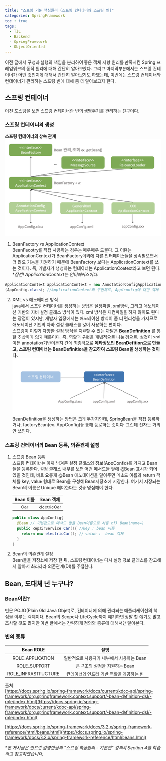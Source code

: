 ```yaml
---
title: "스프링 기본 핵심원리 (스프링 컨테이너와 스프링 빈)"
categories: SpringFramework
toc : true
tags:
  - TIL
  - Backend
  - SpringFramework
  - ObjectOriented
---
```


이전 글에서 구성과 실행의 책임을 분리하여 좋은 객체 지향 원리를 만족시킨 Spring 프레임워크의 동작 원리에 대해 간단히 알아보았다. 그리고 마지막부분에서는 스프링 컨테이너가 어떤 것인지에 대해서 간단히 알아보기도 하였는데, 이번에는 스프링 컨테이너와 컨테이너가 관리하는 스프링 빈에 대해 좀 더 알아보고자 한다.
     
## 스프링 컨테이너
이전 포스팅을 보면 스프링 컨테이너란 빈의 생명주기를 관리하는 친구이다. 
### 스프링 컨테이너의 생성
    
__스프링 컨테이너의 상속 관계__
![/assets/Spring/spring-basic-4.png](/assets/Spring/spring-basic-4.png)       
     
1. BeanFactory vs ApplicationContext      
BeanFacotry를 직접 사용하는 경우는 매우매우 드물다. 그 이유는 ApplicationContext가 BeanFactory이외에 다른 인터페이스들을 상속받으면서 더 많으 기능을 지원하기 때문에 BeanFactory 보다는 ApplicationContext를 쓰는 것이다. 즉, 개발자가 생성하는 컨테이너는 ApplicationContext라고 보면 된다.  
\*_잠깐! ApplicationContext는 인터페이스이다._    
```java
ApplicationContext applicationContext = new AnnotationConfigApplicationContext
(AppConfig.class); //ApplicationContext의 구현체로, Applconfig에 대한 객체 생성이 이루어진다.
```

2. XML vs 애노테이션 방식     
java에서 스프링 컨테이너를 생성하는 방법은 설정파일, xml방식, 그리고 애노테이션 기반의 자바 설정 클래스 방식이 있다. xml 방식은 재컴파일을 하지 않아도 된다는 장점이 있지만, 개발자 입장에서는 애노테이션 방식이 좀 더 편리성을 가지므로 애노테이션 기반의 자바 설정 클래스를 많이 사용하는 편이다.    
스프링이 이렇게 다양한 설정 방식을 지원할 수 있는 까닭은 __BeanDefinition__ 를 통한 추상화가 있기 떄문이다. 즉, 역할과 구현을 개념적으로 나눈 것으로, 설정이 xml이든 annotation기반이든지 간에 최종적으로 __메타정보인 BeanDefition으로 만들고, 스프링 컨테이너는 BeanDefinition을 참고하여 스프링 Bean을 생성하는 것이다.__
![/assets/Spring/spring-basic-5.png](/assets/Spring/spring-basic-5.png)    
BeanDefinition을 생성하는 방법은 크게 두가지인데, SpringBean을 직접 등록하거나, factoryBean(ex. AppConfig)을 통해 등로하는 것이다. 그런데 전자는 거의 안 쓰인다.


### 스프링 컨테이너의 Bean 등록, 의존관계 설정
1. 스프링 Bean 등록    
스프링 컨테이너는 아까 넘겨준 설정 클래스의 정보(AppConfig)를 가지고 Bean들을 등록한다. 설정 클래스 내부를 보면 어떤 메서드들 앞에 @Bean 표시가 되어 있을 것인데, 바로 요롷게 @Bean 애노테이션을 달아주면 메소드 이름과 return 객체를 key, value 형태로 Bean을 구성해 Bean저장소에 저장한다. 여기서 저장되는 Bean의 이름은 Unique 해야한다는 것을 명심해야 한다.   

    |Bean 이름|Bean 객체|   
    |:----:|:----:|   
    |Car|electricCar| 

    ```java
    public class AppConfig{
      @Bean // 기본값으로 메서드 명을 Bean이름으로 사용 cf) Bean(name=)
      public RepairService Car(){ //key : bean 이름
        return new electricCar(); // value :  bean 객체
      }
    }
    ```
2. Bean의 의존관계 설정      
Bean들을 저장소에 저장 한 뒤, 스프링 컨테이너는 다시 설정 정보 클래스를 참고해서 알아서 촤라라라 의존관계(DI)를 주입한다.


## Bean, 도대체 넌 누구냐?
### Bean이란?
빈은 POJO(Plain Old Java Objet)로, 컨테이너에 의해 관리되는 애플리케이션의 핵심을 이루는 객체이다. Bean의 Scope나 LifeCycle까지 얘기하면 정말 할 얘기도 많고 조사할 것도 많지만 이번 글에서는 간략하게 정의와 종류에 대해서만 알아본다.
### 빈의 종류

|Bean ROLE|설명|
|:----:|:----:|   
|ROLE_APPLICATION|일반적으로 사용자가 내부에서 사용하는 Bean|   
|ROLE_SUPPORT|큰 구조의 설정을 지원하는 Bean|   
|ROLE_INFRASTRUCTURE|컨테이너의 인프라 기반 역할을 제공하는 빈|    

출처     
[https://docs.spring.io/spring-framework/docs/current/kdoc-api/spring-framework/org.springframework.context.support/-bean-definition-dsl/-role/index.html](https://docs.spring.io/spring-framework/docs/current/kdoc-api/spring-framework/org.springframework.context.support/-bean-definition-dsl/-role/index.html)     
     
[https://docs.spring.io/spring-framework/docs/3.2.x/spring-framework-reference/html/beans.html](https://docs.spring.io/spring-framework/docs/3.2.x/spring-framework-reference/html/beans.html)


*\*본 게시글은 인프런 김영한님의 "스프링 핵심원리 - 기본편" 강의의 Section 4를 학습하고 참고하였습니다.*